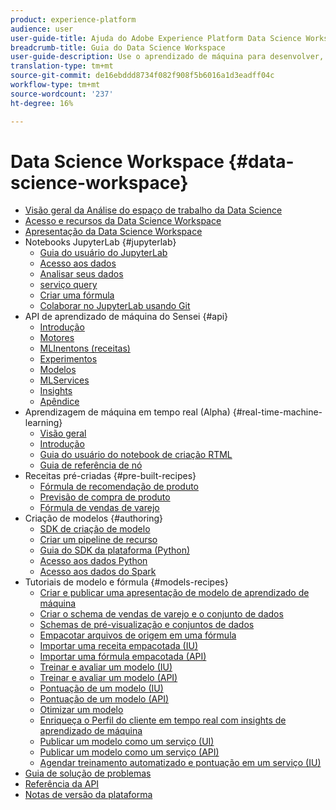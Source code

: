 ```yaml
---
product: experience-platform
audience: user
user-guide-title: Ajuda do Adobe Experience Platform Data Science Workspace
breadcrumb-title: Guia do Data Science Workspace
user-guide-description: Use o aprendizado de máquina para desenvolver, treinar e pontuar modelos e receitas com Adobe Sensei e notebooks JupyterLab.
translation-type: tm+mt
source-git-commit: de16ebddd8734f082f908f5b6016a1d3eadff04c
workflow-type: tm+mt
source-wordcount: '237'
ht-degree: 16%

---
```



# Data Science Workspace {#data-science-workspace}

* [Visão geral da Análise do espaço de trabalho da Data Science](home.md)
* [Acesso e recursos da Data Science Workspace](access-features-dsw.md)
* [Apresentação da Data Science Workspace](walkthrough.md)
* Notebooks JupyterLab {#jupyterlab}
   * [Guia do usuário do JupyterLab](jupyterlab/overview.md)
   * [Acesso aos dados](jupyterlab/access-notebook-data.md)
   * [Analisar seus dados](jupyterlab/analyze-your-data.md)
   * [serviço query](jupyterlab/query-service.md)
   * [Criar uma fórmula](jupyterlab/create-a-recipe.md)
   * [Colaborar no JupyterLab usando Git](jupyterlab/using-git-for-collaboration.md)
* API de aprendizado de máquina do Sensei {#api}
   * [Introdução](api/getting-started.md)
   * [Motores](api/engines.md)
   * [MLInentons (receitas)](api/mlinstances.md)
   * [Experimentos](api/experiments.md)
   * [Modelos](api/models.md)
   * [MLServices](api/mlservices.md)
   * [Insights](api/insights.md)
   * [Apêndice](api/appendix.md)
* Aprendizagem de máquina em tempo real (Alpha) {#real-time-machine-learning}
   * [Visão geral](real-time-machine-learning/home.md)
   * [Introdução](real-time-machine-learning/getting-started.md)
   * [Guia do usuário do notebook de criação RTML](real-time-machine-learning/rtml-authoring-notebook.md)
   * [Guia de referência de nó](real-time-machine-learning/node-reference.md)
* Receitas pré-criadas {#pre-built-recipes}
   * [Fórmula de recomendação de produto](pre-built-recipes/product-recommendations.md)
   * [Previsão de compra de produto](pre-built-recipes/product-purchase-prediction.md)
   * [Fórmula de vendas de varejo](pre-built-recipes/retail-sales.md)
* Criação de modelos {#authoring}
   * [SDK de criação de modelo](authoring/sdk.md)
   * [Criar um pipeline de recurso](authoring/feature-pipeline.md)
   * [Guia do SDK da plataforma (Python)](authoring/platform-sdk.md)
   * [Acesso aos dados Python](authoring/python.md)
   * [Acesso aos dados do Spark](authoring/spark.md)
* Tutoriais de modelo e fórmula {#models-recipes}
   * [Criar e publicar uma apresentação de modelo de aprendizado de máquina](models-recipes/create-publish-model.md)
   * [Criar o schema de vendas de varejo e o conjunto de dados](models-recipes/create-retails-sales-dataset.md)
   * [Schemas de pré-visualização e conjuntos de dados](models-recipes/preview-schema-data.md)
   * [Empacotar arquivos de origem em uma fórmula](models-recipes/package-source-files-recipe.md)
   * [Importar uma receita empacotada (IU)](models-recipes/import-packaged-recipe-ui.md)
   * [Importar uma fórmula empacotada (API)](models-recipes/import-packaged-recipe-api.md)
   * [Treinar e avaliar um modelo (IU)](models-recipes/train-evaluate-model-ui.md)
   * [Treinar e avaliar um modelo (API)](models-recipes/train-evaluate-model-api.md)
   * [Pontuação de um modelo (IU)](models-recipes/score-model-ui.md)
   * [Pontuação de um modelo (API)](models-recipes/score-model-api.md)
   * [Otimizar um modelo](models-recipes/optimize-model.md)
   * [Enriqueça o Perfil do cliente em tempo real com insights de aprendizado de máquina](models-recipes/enrich-profile.md)
   * [Publicar um modelo como um serviço (UI)](models-recipes/publish-model-service-ui.md)
   * [Publicar um modelo como um serviço (API)](models-recipes/publish-model-service-api.md)
   * [Agendar treinamento automatizado e pontuação em um serviço (IU)](models-recipes/schedule-models-ui.md)
* [Guia de solução de problemas](troubleshooting-guide.md)
* [Referência da API](https://www.adobe.io/apis/experienceplatform/home/api-reference.html#!acpdr/swagger-specs/sensei-ml-api.yaml)
* [Notas de versão da plataforma](https://www.adobe.com/go/platform-release-notes-en)